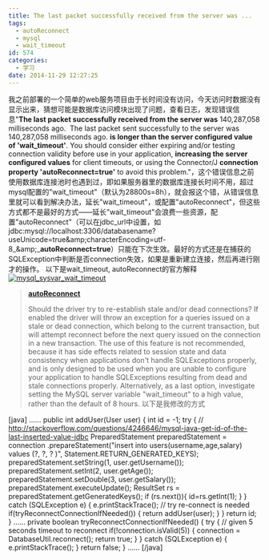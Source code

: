 ```yaml
---
title: The last packet successfully received from the server was ...
tags:
  - autoReconnect
  - mysql
  - wait_timeout
id: 574
categories:
  - 学习
date: 2014-11-29 12:27:25
---
```


我之前部署的一个简单的web服务项目由于长时间没有访问，今天访问时数据没有显示出来，猜想可能是数据库访问模块出现了问题，查看日志，发现错误信息"**The last packet successfully received from the server was** 140,287,058 milliseconds ago.  The last packet sent successfully to the server was 140,287,058 milliseconds ago. **is longer than the server configured value of 'wait_timeout'**. You should consider either expiring and/or testing connection validity before use in your application, **increasing the server configured values** for client timeouts, or using the Connector/J **connection property 'autoReconnect=true'** to avoid this problem."，这个错误信息之前使用数据库连接池时也遇到过，即如果服务器里的数据库连接长时间不用，超过mysql配置的"wait_timeout"（默认为28800s=8h），就会报这个错，从错误信息里就可以看到解决办法，延长"wait_timeout"，或配置"autoReconnect"，但这些方式都不是最好的方式——延长"wait_timeout"会浪费一些资源，配置"autoReconnect"（可以在jdbc_url中设置，如jdbc:mysql://localhost:3306/databasename?useUnicode=true&amp;amp;characterEncoding=utf-8_&amp;amp;_**autoReconnect=true**）只能在下次生效。最好的方式还是在捕获的SQLException中判断是否connection失效，如果是重新建立连接，然后再进行刚才的操作。
以下是wait_timeout, autoReconnect的官方解释
[![mysql_sysvar_wait_timeout](http://202.203.209.55:8080/wp-content/uploads/2014/11/mysql_sysvar_wait_timeout.png)](http://202.203.209.55:8080/wp-content/uploads/2014/11/mysql_sysvar_wait_timeout.png)
> [<span class="strong">**autoReconnect**</span>](http://dev.mysql.com/doc/connector-j/en/connector-j-reference-configuration-properties.html)> 
> 
> Should the driver try to re-establish stale and/or dead connections? If enabled the driver will throw an exception for a queries issued on a stale or dead connection, which belong to the current transaction, but will attempt reconnect before the next query issued on the connection in a new transaction. The use of this feature is not recommended, because it has side effects related to session state and data consistency when applications don't handle SQLExceptions properly, and is only designed to be used when you are unable to configure your application to handle SQLExceptions resulting from dead and stale connections properly. Alternatively, as a last option, investigate setting the MySQL server variable "wait_timeout" to a high value, rather than the default of 8 hours.
以下是我修改的方式

[java]
......
public int addUser(User user) {
	int id = -1;
	try {
		// http://stackoverflow.com/questions/4246646/mysql-java-get-id-of-the-last-inserted-value-jdbc
		PreparedStatement preparedStatement = connection
				.prepareStatement(&quot;insert into users(username,age,salary) values (?, ?, ? )&quot;, Statement.RETURN_GENERATED_KEYS);
		preparedStatement.setString(1, user.getUsername());
		preparedStatement.setInt(2, user.getAge());
		preparedStatement.setDouble(3, user.getSalary());
		preparedStatement.executeUpdate();
		ResultSet rs = preparedStatement.getGeneratedKeys();
		if (rs.next()){
		    id=rs.getInt(1);
		}
	} catch (SQLException e) {
		e.printStackTrace();
		// try re-connect is needed
		if(tryReconnectConnectionIfNeeded()) {
			return addUser(user);
		}
	}
	return id;
}
......
private boolean tryReconnectConnectionIfNeeded() {
	try {
		// given 5 seconds timeout to reconnect
		if(!connection.isValid(5)) {
			connection = DatabaseUtil.reconnect();
			return true;
		}
	} catch (SQLException e) {
		e.printStackTrace();
	}
	return false;
}
......
[/java]

&nbsp;